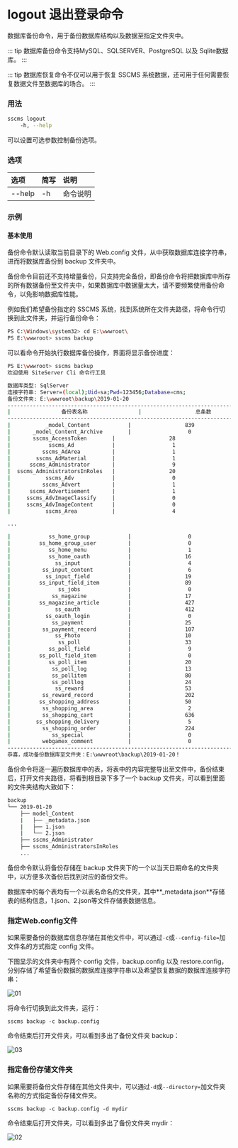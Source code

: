 # logout 退出登录命令

数据库备份命令，用于备份数据库结构以及数据至指定文件夹中。

::: tip
数据库备份命令支持MySQL、SQLSERVER、PostgreSQL 以及 Sqlite数据库。
:::

::: tip
数据库恢复命令不仅可以用于恢复 SSCMS 系统数据，还可用于任何需要恢复数据文件至数据库的场合。
:::

### 用法

```sh
sscms logout
    -h, --help
```

可以设置可选参数控制备份选项。

### 选项

| 选项 | 简写 | 说明 |
| :----- | :----- | :----- |
| --help | -h | 命令说明 |

### 示例

#### 基本使用

备份命令默认读取当前目录下的 Web.config 文件，从中获取数据库连接字符串，进而将数据库备份到 backup 文件夹中。

备份命令目前还不支持增量备份，只支持完全备份，即备份命令将把数据库中所存的所有数据备份至文件夹中，如果数据库中数据量太大，请不要频繁使用备份命令，以免影响数据库性能。

例如我们希望备份指定的 SSCMS 系统，找到系统所在文件夹路径，将命令行切换到此文件夹，并运行备份命令：

```sh
PS C:\Windows\system32> cd E:\wwwroot\
PS E:\wwwroot> sscms backup
```

可以看命令开始执行数据库备份操作，界面将显示备份进度：

```sh
PS E:\wwwroot> sscms backup
欢迎使用 SiteServer Cli 命令行工具

数据库类型: SqlServer
连接字符串: Server=(local);Uid=sa;Pwd=123456;Database=cms;
备份文件夹: E:\wwwroot\backup\2019-01-20
-----------------------------------------------------------------------------
|                备份表名称                |                 总条数                 |
-----------------------------------------------------------------------------
|           _model_Content            |                 839                 |
|       _model_Content_Archive        |                  0                  |
|       sscms_AccessToken        |                 28                  |
|            sscms_Ad            |                  1                  |
|          sscms_AdArea          |                  1                  |
|        sscms_AdMaterial        |                  1                  |
|      sscms_Administrator       |                  9                  |
|  sscms_AdministratorsInRoles   |                 20                  |
|           sscms_Adv            |                  0                  |
|          sscms_Advert          |                  1                  |
|      sscms_Advertisement       |                  1                  |
|     sscms_AdvImageClassify     |                  0                  |
|     sscms_AdvImageContent      |                  0                  |
|           sscms_Area           |                  4                  |

...

|            ss_home_group            |                  0                  |
|         ss_home_group_user          |                  0                  |
|            ss_home_menu             |                  1                  |
|            ss_home_oauth            |                 16                  |
|              ss_input               |                  4                  |
|          ss_input_content           |                  6                  |
|           ss_input_field            |                 19                  |
|         ss_input_field_item         |                 89                  |
|               ss_jobs               |                  0                  |
|             ss_magazine             |                 17                  |
|         ss_magazine_article         |                 427                 |
|              ss_oauth               |                 412                 |
|           ss_oauth_login            |                  0                  |
|             ss_payment              |                 25                  |
|          ss_payment_record          |                 107                 |
|              ss_Photo               |                 10                  |
|               ss_poll               |                 33                  |
|            ss_poll_field            |                  9                  |
|         ss_poll_field_item          |                  0                  |
|            ss_poll_item             |                 20                  |
|             ss_poll_log             |                 13                  |
|             ss_pollitem             |                 80                  |
|             ss_polllog              |                 24                  |
|              ss_reward              |                 53                  |
|          ss_reward_record           |                 202                 |
|         ss_shopping_address         |                 50                  |
|          ss_shopping_area           |                  2                  |
|          ss_shopping_cart           |                 636                 |
|        ss_shopping_delivery         |                  5                  |
|          ss_shopping_order          |                 224                 |
|             ss_special              |                  0                  |
|          webgamex_comment           |                  0                  |
-----------------------------------------------------------------------------
恭喜，成功备份数据库至文件夹：E:\wwwroot\backup\2019-01-20！
```

备份命令将逐一遍历数据库中的表，将表中的内容完整导出至文件中，备份结束后，打开文件夹路径，将看到根目录下多了一个 backup 文件夹，可以看到里面的文件夹结构大致如下：

```sh
backup
└── 2019-01-20
    ├── model_Content
    |   ├── _metadata.json
    |   ├── 1.json
    |   └── 2.json
    ├── sscms_Administrator
    ├── sscms_AdministratorsInRoles
    ...
```

备份命令默认将备份存储在 backup 文件夹下的一个以当天日期命名的文件夹中，以方便多次备份后找到对应的备份文件。

数据库中的每个表均有一个以表名命名的文件夹，其中**_metadata.json**存储表的结构信息，1.json、2.json等文件存储表数据信息。

### 指定Web.config文件

如果需要备份的数据库信息存储在其他文件中，可以通过`-c`或`--config-file=`加文件名的方式指定 config 文件。

下图显示的文件夹中有两个 config 文件，backup.config 以及 restore.config，分别存储了希望备份数据的数据库连接字符串以及希望恢复数据的数据库连接字符串：

![01](/assets/img/cli/commands/01.png)

将命令行切换到此文件夹，运行：

`sscms backup -c backup.config`

命令结束后打开文件夹，可以看到多出了备份文件夹 backup：

![03](/assets/img/cli/commands/03.png)

### 指定备份存储文件夹

如果需要将备份文件存储在其他文件夹中，可以通过`-d`或`--directory=`加文件夹名称的方式指定备份存储文件夹。

`sscms backup -c backup.config -d mydir`

命令结束后打开文件夹，可以看到多出了备份文件夹 mydir：

![02](/assets/img/cli/commands/02.png)